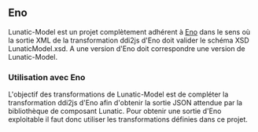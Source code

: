 ## Eno

Lunatic-Model est un projet complètement adhérent à [Eno](https://github.com/InseeFr/Eno) dans le sens où la sortie XML de la transformation ddi2js d'Eno doit valider le schéma XSD LunaticModel.xsd.
A une version d'Eno doit correspondre une version de Lunatic-Model.

### Utilisation avec Eno
L'objectif des transformations de Lunatic-Model est de compléter la transformation ddi2js d'Eno afin d'obtenir la sortie JSON attendue par la bibliothèque de composant Lunatic.
Pour obtenir une sortie d'Eno exploitable il faut donc utiliser les transformations définies dans ce projet.